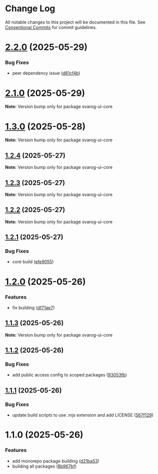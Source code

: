 # Change Log

All notable changes to this project will be documented in this file.
See [Conventional Commits](https://conventionalcommits.org) for commit guidelines.

# [2.2.0](https://github.com/baaaaaaaaasowenyaaaaaaamamabeatsebaaah/svarog/compare/svarog-ui-core@2.0.0...svarog-ui-core@2.2.0) (2025-05-29)

### Bug Fixes

- peer dependency issue ([d81cf4b](https://github.com/baaaaaaaaasowenyaaaaaaamamabeatsebaaah/svarog/commit/d81cf4bd985afd28944e4bd5a97b12bff033fc98))

# [2.1.0](https://github.com/baaaaaaaaasowenyaaaaaaamamabeatsebaaah/svarog/compare/svarog-ui-core@2.0.0...svarog-ui-core@2.1.0) (2025-05-29)

**Note:** Version bump only for package svarog-ui-core

# [1.3.0](https://github.com/baaaaaaaaasowenyaaaaaaamamabeatsebaaah/svarog/compare/svarog-ui-core@1.2.4...svarog-ui-core@1.3.0) (2025-05-28)

**Note:** Version bump only for package svarog-ui-core

## [1.2.4](https://github.com/baaaaaaaaasowenyaaaaaaamamabeatsebaaah/svarog/compare/svarog-ui-core@1.2.3...svarog-ui-core@1.2.4) (2025-05-27)

**Note:** Version bump only for package svarog-ui-core

## [1.2.3](https://github.com/baaaaaaaaasowenyaaaaaaamamabeatsebaaah/svarog/compare/svarog-ui-core@1.2.2...svarog-ui-core@1.2.3) (2025-05-27)

**Note:** Version bump only for package svarog-ui-core

## [1.2.2](https://github.com/baaaaaaaaasowenyaaaaaaamamabeatsebaaah/svarog/compare/svarog-ui-core@1.2.1...svarog-ui-core@1.2.2) (2025-05-27)

**Note:** Version bump only for package svarog-ui-core

## [1.2.1](https://github.com/baaaaaaaaasowenyaaaaaaamamabeatsebaaah/svarog/compare/svarog-ui-core@1.2.0...svarog-ui-core@1.2.1) (2025-05-27)

### Bug Fixes

- core build ([efe9055](https://github.com/baaaaaaaaasowenyaaaaaaamamabeatsebaaah/svarog/commit/efe905512390a28f1e36eebd3640b56de260c499))

# [1.2.0](https://github.com/baaaaaaaaasowenyaaaaaaamamabeatsebaaah/svarog/compare/svarog-ui-core@1.1.3...svarog-ui-core@1.2.0) (2025-05-26)

### Features

- fix building ([df71ae7](https://github.com/baaaaaaaaasowenyaaaaaaamamabeatsebaaah/svarog/commit/df71ae79af43b7f08730cb63d0fc5d0d83fa69cd))

## [1.1.3](https://github.com/baaaaaaaaasowenyaaaaaaamamabeatsebaaah/svarog/compare/svarog-ui-core@1.1.2...svarog-ui-core@1.1.3) (2025-05-26)

**Note:** Version bump only for package svarog-ui-core

## [1.1.2](https://github.com/baaaaaaaaasowenyaaaaaaamamabeatsebaaah/svarog/compare/svarog-ui-core@1.1.1...svarog-ui-core@1.1.2) (2025-05-26)

### Bug Fixes

- add public access config to scoped packages ([93053fb](https://github.com/baaaaaaaaasowenyaaaaaaamamabeatsebaaah/svarog/commit/93053fb8f7ab6f97728609c5551e2f2cf84dbc6c))

## [1.1.1](https://github.com/baaaaaaaaasowenyaaaaaaamamabeatsebaaah/svarog/compare/svarog-ui-core@1.1.0...svarog-ui-core@1.1.1) (2025-05-26)

### Bug Fixes

- update build scripts to use .mjs extension and add LICENSE ([567f129](https://github.com/baaaaaaaaasowenyaaaaaaamamabeatsebaaah/svarog/commit/567f129c9f2c8f722ec578d0a76d8736531368d3))

# 1.1.0 (2025-05-26)

### Features

- add monorepo package building ([d21ba53](https://github.com/baaaaaaaaasowenyaaaaaaamamabeatsebaaah/svarog/commit/d21ba53e2f6b82eed3c048658966cf3b3033fb10))
- building all packages ([8b967bf](https://github.com/baaaaaaaaasowenyaaaaaaamamabeatsebaaah/svarog/commit/8b967bf4c958b6784baef6f40edd22654123dc87))
